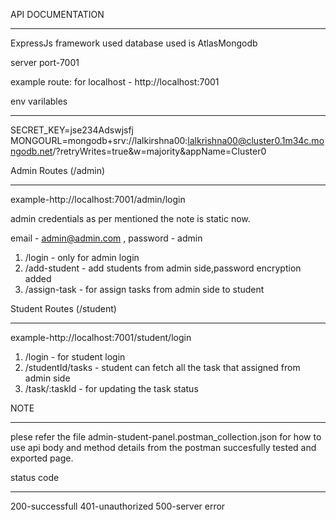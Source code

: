 API DOCUMENTATION

---

ExpressJs framework used
database used is AtlasMongodb

server port-7001

example route: for localhost - http://localhost:7001

env varilables

---

SECRET_KEY=jse234Adswjsfj
MONGOURL=mongodb+srv://lalkirshna00:lalkrishna00@cluster0.1m34c.mongodb.net/?retryWrites=true&w=majority&appName=Cluster0

Admin Routes (/admin)

---

example-http://localhost:7001/admin/login

admin credentials as per mentioned the note is static now.

email - admin@admin.com , password - admin

1. /login - only for admin login
2. /add-student - add students from admin side,password encryption added
3. /assign-task - for assign tasks from admin side to student

Student Routes (/student)

---

example-http://localhost:7001/student/login

1. /login - for student login
2. /studentId/tasks - student can fetch all the task that assigned from admin side
3. /task/:taskId - for updating the task status

NOTE

---

plese refer the file admin-student-panel.postman_collection.json for how to use api body and method details from the postman succesfully tested and exported page.

status code

---

200-successfull
401-unauthorized
500-server error
